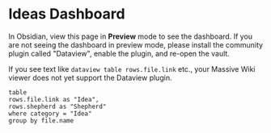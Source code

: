 # Ideas Dashboard

In Obsidian, view this page in **Preview** mode to see the dashboard. If you are not seeing the dashboard in preview mode, please install the community plugin called "Dataview", enable the plugin, and re-open the vault.

If you see text like `dataview table rows.file.link` etc., your Massive Wiki viewer does not yet support the Dataview plugin.

```dataview
table
rows.file.link as "Idea",
rows.shepherd as "Shepherd"
where category = "Idea"
group by file.name
```
